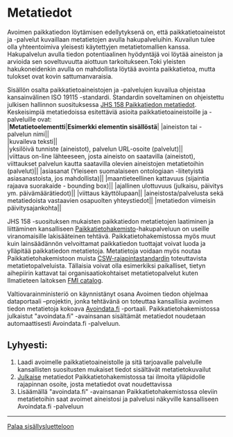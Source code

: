 # Metatiedot

Avoimen paikkatiedon löytämisen edellytyksenä on, että paikkatietoaineistot ja -palvelut kuvaillaan metatietojen avulla hakupalveluihin. Kuvailun tulee olla yhteentoimiva yleisesti käytettyjen metatietomallien kanssa. Hakupalvelun avulla tiedon potentiaalinen hyödyntäjä voi löytää aineiston ja arvioida sen soveltuvuutta aiottuun tarkoitukseen.Toki yleisten hakukoneidenkin avulla on mahdollista löytää avointa paikkatietoa, mutta tulokset ovat kovin sattumanvaraisia.

Sisällön osalta paikkatietoaineistojen ja -palvelujen kuvailua ohjeistaa kansainvälinen ISO 19115 -standardi. Standardin soveltaminen on ohjeistettu julkisen hallinnon suosituksessa [JHS 158 Paikkatiedon metatiedot](http://www.jhs-suositukset.fi/suomi/jhs158). Keskeisimpiä metatiedoissa esitettäviä asioita paikkatietoaineistoille ja -palveluille ovat:    
|**Metatietoelementti**|**Esimerkki elementin sisällöstä**|
|aineiston tai -palvelun nimi||  
|kuvaileva teksti||  
|yksilöivä tunniste (aineistot), palvelun URL-osoite (palvelut)||  
|viittaus on-line lähteeseen, josta aineisto on saatavilla (aineistot), viittaukset palvelun kautta saatavilla olevien aineistojen metatietoihin (palvelut)||
|asiasanat (Yleiseen suomalaiseen ontologiaan -liitetyistä asiasanastoista, jos mahdollista)|| 
|maantieteellinen kattavuus (sijaintia rajaava suorakaide - bounding box)||
|ajallinen ulottuvuus (julkaisu, päivitys ym. päivämäärätiedot)|| 
|viittaus käyttölupaan||
|aineistosta/palvelusta sekä metatiedoista vastaavien osapuolten yhteystiedot||
|metatiedon viimeisin päivitysajankohta||  

JHS 158 -suosituksen mukaisten paikkatiedon metatietojen laatiminen ja liittäminen kansalliseen [Paikkatietohakemisto](http://www.paikkatietohakemisto.fi)-hakupalveluun on useille viranomaisille lakisääteinen tehtävä. Paikkatietohakemistossa myös muut kuin lainsäädännön velvoittamat paikkatiedon tuottajat voivat luoda ja ylläpitää paikkatiedon metatietoja. Metatietoja voidaan myös noutaa Paikkatietohakemistoon muista [CSW-rajapintastandardin](http://en.wikipedia.org/wiki/Catalog_Service_for_the_Web) toteuttavista metatietopalveluista. Tällaisia voivat olla esimerkiksi paikalliset, tietyn aihepiirin kattavat tai organisaatiokohtaiset metatietopalvelut kuten Ilmatieteen laitoksen [FMI catalog](http://catalog.fmi.fi).

Valtiovarainministeriö on käynnistänyt osana Avoimen tiedon ohjelmaa dataportaali –projektin, jonka tehtävänä on toteuttaa kansallisia avoimen tiedon metatietoja kokoava [Avoindata.fi](http://www.avoindata.fi) -portaali. Paikkatietohakemistossa julkaistut "avoindata.fi" -avainsanan sisältämät metatiedot noudetaan automaattisesti Avoindata.fi -palveluun.

## Lyhyesti:
1. Laadi avoimelle paikkatietoaineistolle ja sitä tarjoavalle palvelulle kansallisten suositusten mukaiset tiedot sisältävät metatietokuvailut
2. [Julkaise](Julkaiseminen.md) metatiedot Paikkatietohakemistossa tai ilmoita ylläpidolle rajapinnan osoite, josta metatiedot ovat noudettavissa
3. Lisäämällä "avoindata.fi" -avainsanan Paikkatietohakemistossa oleviin metatietoihin saat avoimet aineistosi ja palvelusi näkyville kansalliseen Avoindata.fi -palveluun

-----
[Palaa sisällysluetteloon](Sisällysluettelo.md)
